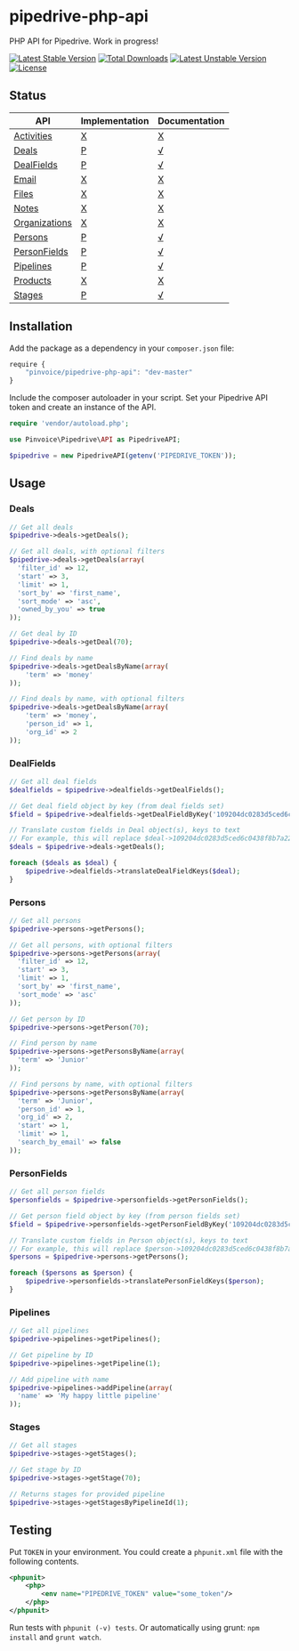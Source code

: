 pipedrive-php-api
=================

PHP API for Pipedrive. Work in progress!  

[![Latest Stable Version](https://poser.pugx.org/pinvoice/pipedrive-php-api/v/stable.svg)](https://packagist.org/packages/pinvoice/pipedrive-php-api) [![Total Downloads](https://poser.pugx.org/pinvoice/pipedrive-php-api/downloads.svg)](https://packagist.org/packages/pinvoice/pipedrive-php-api) [![Latest Unstable Version](https://poser.pugx.org/pinvoice/pipedrive-php-api/v/unstable.svg)](https://packagist.org/packages/pinvoice/pipedrive-php-api) [![License](https://poser.pugx.org/pinvoice/pipedrive-php-api/license.svg)](https://packagist.org/packages/pinvoice/pipedrive-php-api)

Status
------

API | Implementation | Documentation
--- | ------------- | -------------------
[Activities](https://developers.pipedrive.com/v1#methods-Activities)       | [X](#) | [X](#)
[Deals](https://developers.pipedrive.com/v1#methods-Deals)                 | [P](https://github.com/Pinvoice/pipedrive-php-api/blob/master/src/APIObjects/Deals.php) | [√](https://github.com/Pinvoice/pipedrive-php-api#deals)
[DealFields](https://developers.pipedrive.com/v1#methods-DealFields)       | [P](https://github.com/Pinvoice/pipedrive-php-api/blob/master/src/APIObjects/DealFields.php) | [√](https://github.com/Pinvoice/pipedrive-php-api#dealfields)
[Email](https://developers.pipedrive.com/v1#methods-EmailMessages)         | [X](#) | [X](#)
[Files](https://developers.pipedrive.com/v1#methods-Files)                 | [X](#) | [X](#)
[Notes](https://developers.pipedrive.com/v1#methods-Notes)                 | [X](#) | [X](#)
[Organizations](https://developers.pipedrive.com/v1#methods-Organizations) | [X](#) | [X](#)
[Persons](https://developers.pipedrive.com/v1#methods-Persons)             | [P](https://github.com/Pinvoice/pipedrive-php-api/blob/master/src/APIObjects/Persons.php) | [√](https://github.com/Pinvoice/pipedrive-php-api#persons)
[PersonFields](https://developers.pipedrive.com/v1#methods-PersonFields)   | [P](https://github.com/Pinvoice/pipedrive-php-api/blob/master/src/APIObjects/PersonFields.php) | [√](https://github.com/Pinvoice/pipedrive-php-api#personfields)
[Pipelines](https://developers.pipedrive.com/v1#methods-Pipelines)         | [P](https://github.com/Pinvoice/pipedrive-php-api/blob/master/src/APIObjects/Pipelines.php) | [√](https://github.com/Pinvoice/pipedrive-php-api#pipelines)
[Products](https://developers.pipedrive.com/v1#methods-Products)           | [X](#) | [X](#)
[Stages](https://developers.pipedrive.com/v1#methods-Stages)               | [P](https://github.com/Pinvoice/pipedrive-php-api/blob/master/src/APIObjects/Stages.php) | [√](https://github.com/Pinvoice/pipedrive-php-api#stages)

## Installation
Add the package as a dependency in your `composer.json` file:

``` javascript
require {
    "pinvoice/pipedrive-php-api": "dev-master"
}
```
Include the composer autoloader in your script. Set your Pipedrive API token and create an instance of the API. 

``` php
require 'vendor/autoload.php';

use Pinvoice\Pipedrive\API as PipedriveAPI;

$pipedrive = new PipedriveAPI(getenv('PIPEDRIVE_TOKEN'));
```

## Usage

### Deals
```php
// Get all deals
$pipedrive->deals->getDeals();

// Get all deals, with optional filters
$pipedrive->deals->getDeals(array(
  'filter_id' => 12,
  'start' => 3,
  'limit' => 1,
  'sort_by' => 'first_name',
  'sort_mode' => 'asc',
  'owned_by_you' => true
));

// Get deal by ID
$pipedrive->deals->getDeal(70);

// Find deals by name
$pipedrive->deals->getDealsByName(array(
	'term' => 'money'
));

// Find deals by name, with optional filters
$pipedrive->deals->getDealsByName(array(
	'term' => 'money',
	'person_id' => 1,
	'org_id' => 2
));
```

### DealFields
```php
// Get all deal fields
$dealfields = $pipedrive->dealfields->getDealFields();

// Get deal field object by key (from deal fields set)
$field = $pipedrive->dealfields->getDealFieldByKey('109204dc0283d5ced6c0438f8b7a220ecac9238d', $dealfields);

// Translate custom fields in Deal object(s), keys to text
// For example, this will replace $deal->109204dc0283d5ced6c0438f8b7a220ecac9238d with $deal->test 
$deals = $pipedrive->deals->getDeals();

foreach ($deals as $deal) {
    $pipedrive->dealfields->translateDealFieldKeys($deal);
}
```

### Persons
```php
// Get all persons
$pipedrive->persons->getPersons();

// Get all persons, with optional filters
$pipedrive->persons->getPersons(array(
  'filter_id' => 12,
  'start' => 3,
  'limit' => 1,
  'sort_by' => 'first_name',
  'sort_mode' => 'asc'
));

// Get person by ID
$pipedrive->persons->getPerson(70);

// Find person by name
$pipedrive->persons->getPersonsByName(array(
  'term' => 'Junior'
));

// Find persons by name, with optional filters
$pipedrive->persons->getPersonsByName(array(
  'term' => 'Junior',
  'person_id' => 1,
  'org_id' => 2,
  'start' => 1,
  'limit' => 1,
  'search_by_email' => false
));
```

### PersonFields
```php
// Get all person fields
$personfields = $pipedrive->personfields->getPersonFields();

// Get person field object by key (from person fields set)
$field = $pipedrive->personfields->getPersonFieldByKey('109204dc0283d5ced6c0438f8b7a220ecac9238d', $personfields);

// Translate custom fields in Person object(s), keys to text
// For example, this will replace $person->109204dc0283d5ced6c0438f8b7a220ecac9238d with $person->test 
$persons = $pipedrive->persons->getPersons();

foreach ($persons as $person) {
    $pipedrive->personfields->translatePersonFieldKeys($person);
}
```

### Pipelines
```php
// Get all pipelines
$pipedrive->pipelines->getPipelines();

// Get pipeline by ID
$pipedrive->pipelines->getPipeline(1);

// Add pipeline with name
$pipedrive->pipelines->addPipeline(array(
  'name' => 'My happy little pipeline'
));
```

### Stages
```php
// Get all stages
$pipedrive->stages->getStages();

// Get stage by ID
$pipedrive->stages->getStage(70);

// Returns stages for provided pipeline
$pipedrive->stages->getStagesByPipelineId(1);
```

## Testing
Put `TOKEN` in your environment. You could create a `phpunit.xml` file with the following contents.
``` xml
<phpunit>
    <php>
        <env name="PIPEDRIVE_TOKEN" value="some_token"/>
    </php>
</phpunit>
```
Run tests with `phpunit (-v) tests`.
Or automatically using grunt: `npm install` and `grunt watch`.
